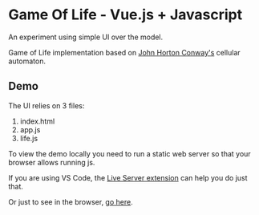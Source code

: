 # Game Of Life - Vue.js + Javascript

An experiment using simple UI over the model.

Game of Life implementation based on [John Horton Conway's](https://en.wikipedia.org/wiki/Conway%27s_Game_of_Life) cellular automaton.

## Demo

The UI relies on 3 files:

1. index.html
1. app.js
1. life.js

To view the demo locally you need to run a static web server so that your browser allows running js.

If you are using VS Code, the [Live Server extension](https://marketplace.visualstudio.com/items?itemName=ritwickdey.LiveServer) can help you do just that. 

Or just to see in the browser, [go here](https://nurih.github.io/game-of-life/).
